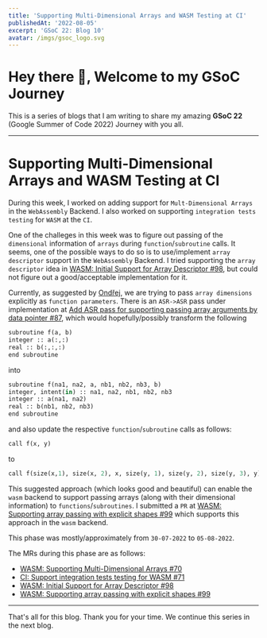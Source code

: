 ```yaml
---
title: 'Supporting Multi-Dimensional Arrays and WASM Testing at CI'
publishedAt: '2022-08-05'
excerpt: 'GSoC 22: Blog 10'
avatar: /imgs/gsoc_logo.svg
---
```

# Hey there 🤗, Welcome to my GSoC Journey

This is a series of blogs that I am writing to share my amazing **GSoC 22** (Google Summer of Code 2022) Journey with you all.

---

# Supporting Multi-Dimensional Arrays and WASM Testing at CI

During this week, I worked on adding support for `Mult-Dimensional Arrays` in the `WebAssembly` Backend.
I also worked on supporting `integration tests` `testing` for `WASM` at the `CI`.

One of the challeges in this week was to figure out passing of the `dimensional` information of `arrays`
during `function`/`subroutine` calls.
It seems, one of the possible ways to do so is to use/implement `array descriptor` support in the `WebAssembly` Backend.
I tried supporting the `array descriptor` idea in [WASM: Initial Support for Array Descriptor #98](https://github.com/lfortran/lfortran/pull/98),
but could not figure out a good/acceptable implementation for it.

Currently, as suggested by [Ondřej](https://github.com/certik), we are trying to pass `array dimensions` explicitly as `function parameters`.
There is an `ASR->ASR` pass under implementation at [Add ASR pass for supporting passing array arguments by data pointer #87](),
which would hopefully/possibly transform the following
``` python
subroutine f(a, b)
integer :: a(:,:)
real :: b(:,:,:)
end subroutine
```
into
``` python
subroutine f(na1, na2, a, nb1, nb2, nb3, b)
integer, intent(in) :: na1, na2, nb1, nb2, nb3
integer :: a(na1, na2)
real :: b(nb1, nb2, nb3)
end subroutine
```
and also update the respective `function`/`subroutine` calls as follows:
``` python
call f(x, y)
```
to
``` python
call f(size(x,1), size(x, 2), x, size(y, 1), size(y, 2), size(y, 3), y)
```

This suggested approach (which looks good and beautiful) can enable the `wasm` backend
to support passing arrays (along with their dimensional information) to `functions`/`subroutines`.
I submitted a `PR` at [WASM: Supporting array passing with explicit shapes #99](https://github.com/lfortran/lfortran/pull/99)
which supports this approach in the `wasm` backend.

This phase was mostly/approximately from `30-07-2022` to `05-08-2022`.

The MRs during this phase are as follows:
- [WASM: Supporting Multi-Dimensional Arrays #70](https://github.com/lfortran/lfortran/pull/70)
- [CI: Support integration tests testing for WASM #71](https://github.com/lfortran/lfortran/pull/71)
- [WASM: Initial Support for Array Descriptor #98](https://github.com/lfortran/lfortran/pull/98)
- [WASM: Supporting array passing with explicit shapes #99](https://github.com/lfortran/lfortran/pull/99)

---

That's all for this blog. Thank you for your time. We continue this series in the next blog.
